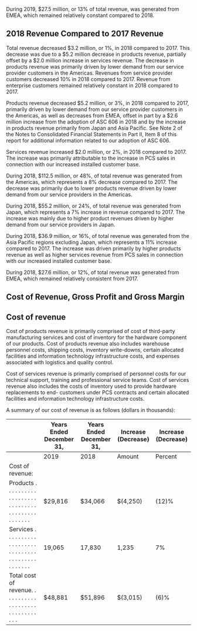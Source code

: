 During 2019, $27.5 million, or 13% of total revenue, was generated from EMEA, which remained relatively constant compared to 2018.

## 2018 Revenue Compared to 2017 Revenue

Total revenue decreased $3.2 million, or 1%, in 2018 compared to 2017. This decrease was due to a $5.2 million decrease in products revenue, partially offset by a $2.0 million increase in services revenue. The decrease in products revenue was primarily driven by lower demand from our service provider customers in the Americas. Revenues from service provider customers decreased 10% in 2018 compared to 2017. Revenue from enterprise customers remained relatively constant in 2018 compared to 2017.

Products revenue decreased $5.2 million, or 3%, in 2018 compared to 2017, primarily driven by lower demand from our service provider customers in the Americas, as well as decreases from EMEA, offset in part by a $2.6 million increase from the adoption of ASC 606 in 2018 and by the increase in products revenue primarily from Japan and Asia Pacific. See Note 2 of the Notes to Consolidated Financial Statements in Part II, Item 8 of this report for additional information related to our adoption of ASC 606.

Services revenue increased $2.0 million, or 2%, in 2018 compared to 2017. The increase was primarily attributable to the increase in PCS sales in connection with our increased installed customer base.

During 2018, $112.5 million, or 48%, of total revenue was generated from the Americas, which represents a 8% decrease compared to 2017. The decrease was primarily due to lower products revenue driven by lower demand from our service providers in the Americas.

During 2018, $55.2 million, or 24%, of total revenue was generated from Japan, which represents a 7% increase in revenue compared to 2017. The increase was mainly due to higher product revenues driven by higher demand from our service providers in Japan.

During 2018, $36.9 million, or 16%, of total revenue was generated from the Asia Pacific regions excluding Japan, which represents a 11% increase compared to 2017. The increase was driven primarily by higher products revenue as well as higher services revenue from PCS sales in connection with our increased installed customer base.

During 2018, $27.6 million, or 12%, of total revenue was generated from EMEA, which remained relatively consistent from 2017.

## Cost of Revenue, Gross Profit and Gross Margin

## Cost of revenue

Cost of products revenue is primarily comprised of cost of third-party manufacturing services and cost of inventory for the hardware component of our products. Cost of products revenue also includes warehouse personnel costs, shipping costs, inventory write-downs, certain allocated facilities and information technology infrastructure costs, and expenses associated with logistics and quality control.

Cost of services revenue is primarily comprised of personnel costs for our technical support, training and professional service teams. Cost of services revenue also includes the costs of inventory used to provide hardware replacements to end- customers under PCS contracts and certain allocated facilities and information technology infrastructure costs.

A summary of our cost of revenue is as follows (dollars in thousands):

|                                                                                                  | Years Ended December 31,   | Years Ended December 31,   | Increase (Decrease)   | Increase (Decrease)   |
|--------------------------------------------------------------------------------------------------|----------------------------|----------------------------|-----------------------|-----------------------|
|                                                                                                  | 2019                       | 2018                       | Amount                | Percent               |
| Cost of revenue:                                                                                 |                            |                            |                       |                       |
| Products . . . . . . . . . . . . . . . . . . . . . . . . . . . . . . . . . . . . . . . . . . . . | $29,816                    | $34,066                    | $(4,250)              | (12)%                 |
| Services . . . . . . . . . . . . . . . . . . . . . . . . . . . . . . . . . . . . . . . . . . . . | 19,065                     | 17,830                     | 1,235                 | 7%                    |
| Total cost of revenue. . . . . . . . . . . . . . . . . . . . . . . . . . . . . . . .             | $48,881                    | $51,896                    | $(3,015)              | (6)%                  |